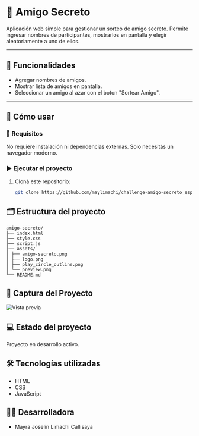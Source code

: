 # 🎁 Amigo Secreto

Aplicación web simple para gestionar un sorteo de amigo secreto. Permite ingresar nombres de participantes, mostrarlos en pantalla y elegir aleatoriamente a uno de ellos.

---

## 📌 Funcionalidades

- Agregar nombres de amigos.
- Mostrar lista de amigos en pantalla.
- Seleccionar un amigo al azar con el boton "Sortear Amigo".

---

## 🚀 Cómo usar

### 🔧 Requisitos

No requiere instalación ni dependencias externas. Solo necesitás un navegador moderno.

### ▶️ Ejecutar el proyecto

1. Cloná este repositorio:
   ```bash
   git clone https://github.com/maylimachi/challenge-amigo-secreto_esp-main.git

## 🗂️ Estructura del proyecto 
```
amigo-secreto/ 
├── index.html 
├── style.css 
├── script.js 
├── assets/ 
│ ├── amigo-secreto.png 
│ ├── logo.png 
│ ├── play_circle_outline.png 
│ └── preview.png 
└── README.md
```

## 📸 Captura del Proyecto

![Vista previa](assets/preview.png)

## 💻 Estado del proyecto
Proyecto en desarrollo activo.

## 🛠️ Tecnologías utilizadas  
- HTML  
- CSS  
- JavaScript 

## 👩‍💻 Desarrolladora 
- Mayra Joselin Limachi Callisaya